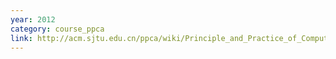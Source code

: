 ```yaml
---
year: 2012
category: course_ppca
link: http://acm.sjtu.edu.cn/ppca/wiki/Principle_and_Practice_of_Computer_Algorithms_(Summer_2012)
---
```


